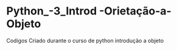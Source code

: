 # Python_-3_Introd -Orietação-a-Objeto
Codigos Criado durante o curso de python introdução a objeto
